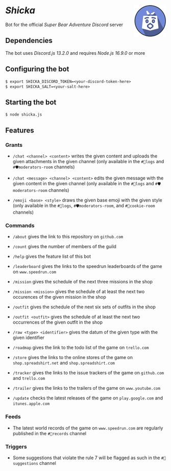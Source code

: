 # *Shicka* <img width="100" height="100" alt="" src="logotypes/shicka-200x200.png" align="right"/>

Bot for the official *Super Bear Adventure* *Discord* server

## Dependencies

The bot uses *Discord.js 13.2.0* and requires *Node.js 16.9.0* or more

## Configuring the bot

```shell
$ export SHICKA_DISCORD_TOKEN=<your-discord-token-here>
$ export SHICKA_SALT=<your-salt-here>
```

## Starting the bot

```shell
$ node shicka.js
```

## Features

### Grants

- `/chat <channel> <content>` writes the given content and uploads the given attachments in the given channel (only available in the `#🔎logs` and `#🛡moderators-room` channels)

- `/chat <message> <channel> <content>` edits the given message with the given content in the given channel (only available in the `#🔎logs` and `#🛡moderators-room` channels)

- `/emoji <base> <style>` draws the given base emoji with the given style (only available in the `#🔎logs`, `#🛡moderators-room`, and `#🍪cookie-room` channels)

### Commands

- `/about` gives the link to this repository on `github.com`

- `/count` gives the number of members of the guild

- `/help` gives the feature list of this bot

- `/leaderboard` gives the links to the speedrun leaderboards of the game on `www.speedrun.com`

- `/mission` gives the schedule of the next three missions in the shop

- `/mission <mission>` gives the schedule of at least the next two occurences of the given mission in the shop

- `/outfit` gives the schedule of the next six sets of outfits in the shop

- `/outfit <outfit>` gives the schedule of at least the next two occurrences of the given outfit in the shop

- `/raw <type> <identifier>` gives the datum of the given type with the given identifier

- `/roadmap` gives the link to the todo list of the game on `trello.com`

- `/store` gives the links to the online stores of the game on `shop.spreadshirt.net` and `shop.spreadshirt.com`

- `/tracker` gives the links to the issue trackers of the game on `github.com` and `trello.com`

- `/trailer` gives the links to the trailers of the game on `www.youtube.com`

- `/update` checks the latest releases of the game on `play.google.com` and `itunes.apple.com`

### Feeds

- The latest world records of the game on `www.speedrun.com` are regularly published in the `#🏅records` channel

### Triggers

- Some suggestions that violate the rule 7 will be flagged as such in the `#🤔suggestions` channel
